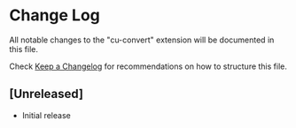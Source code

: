 # Change Log
All notable changes to the "cu-convert" extension will be documented in this file.

Check [Keep a Changelog](http://keepachangelog.com/) for recommendations on how to structure this file.

## [Unreleased]
- Initial release